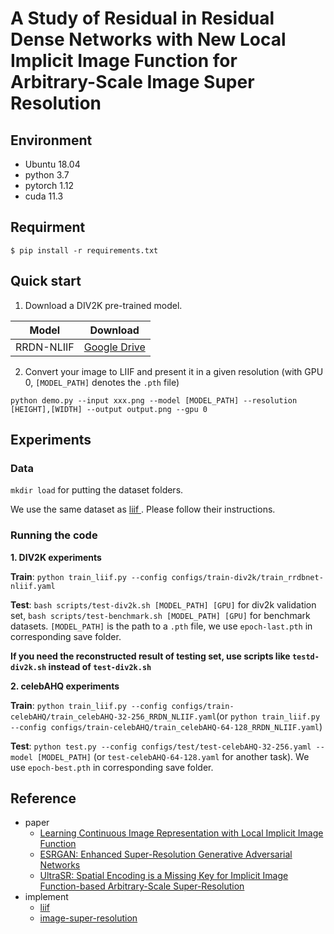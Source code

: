 # A Study of Residual in Residual Dense Networks with New Local Implicit Image Function for Arbitrary-Scale Image Super Resolution



## Environment
- Ubuntu 18.04
- python 3.7
- pytorch 1.12
- cuda 11.3

## Requirment
`$ pip install -r requirements.txt`


## Quick start
1. Download a DIV2K pre-trained model.

| Model           | Download      |
|:---------------:|:-------------:|
| RRDN-NLIIF      |[Google Drive](https://drive.google.com/file/d/1ARa6EUC9tOncFhlA8ypvlSqe7TKMPubs/view?usp=share_link)  |

2. Convert your image to LIIF and present it in a given resolution (with GPU 0, `[MODEL_PATH]` denotes the `.pth` file)

```
python demo.py --input xxx.png --model [MODEL_PATH] --resolution [HEIGHT],[WIDTH] --output output.png --gpu 0
```

## Experiments

### Data
`mkdir load` for putting the dataset folders.

We use the same dataset as [liif
](https://github.com/yinboc/liif). Please follow their instructions.

### Running the code

**1. DIV2K experiments**

**Train**: `python train_liif.py --config configs/train-div2k/train_rrdbnet-nliif.yaml` 

**Test**: `bash scripts/test-div2k.sh [MODEL_PATH] [GPU]` for div2k validation set, `bash scripts/test-benchmark.sh [MODEL_PATH] [GPU]` for benchmark datasets. `[MODEL_PATH]` is the path to a `.pth` file, we use `epoch-last.pth` in corresponding save folder.

**If you need the reconstructed result of testing set, use scripts like `testd-div2k.sh` instead of `test-div2k.sh`**

**2. celebAHQ experiments**

**Train**: `python train_liif.py --config configs/train-celebAHQ/train_celebAHQ-32-256_RRDN_NLIIF.yaml`(or `python train_liif.py --config configs/train-celebAHQ/train_celebAHQ-64-128_RRDN_NLIIF.yaml`)

**Test**: `python test.py --config configs/test/test-celebAHQ-32-256.yaml --model [MODEL_PATH]` (or `test-celebAHQ-64-128.yaml` for another task). We use `epoch-best.pth` in corresponding save folder.


## Reference
* paper
    * [Learning Continuous Image Representation with Local Implicit Image Function](https://arxiv.org/abs/2012.09161)
    * [ESRGAN: Enhanced Super-Resolution Generative Adversarial Networks](https://arxiv.org/abs/1809.00219)
    * [UltraSR: Spatial Encoding is a Missing Key for Implicit Image Function-based Arbitrary-Scale Super-Resolution](https://arxiv.org/abs/2103.12716)
* implement
    * [liif](https://github.com/yinboc/liif)
    * [image-super-resolution](https://github.com/idealo/image-super-resolution)

